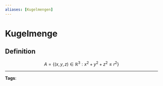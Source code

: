 ```yaml
---
aliases: [Kugelmengen]
---
```


# Kugelmenge

## Definition

$$
A = \{ (x,y,z) \in \mathbb{R}^{3}: x^{2} + y^{2} + z^{2} \leq r^{2} \}
$$

---

**Tags**:
